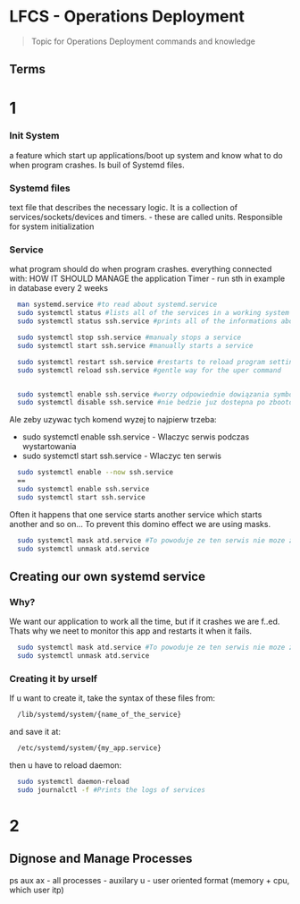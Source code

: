 # LFCS - Operations Deployment

> Topic for Operations Deployment commands and knowledge

## Terms

# 1


### Init System 
a feature which start up applications/boot up system and know what to do when program crashes. Is buil of Systemd files.
### Systemd files 
text file that describes the necessary logic. It is a collection of services/sockets/devices and timers. - these are called units. Responsible for system initialization
### Service
what program should do when program crashes. everything connected with: HOW IT SHOULD MANAGE the application
Timer - run sth in example in database every 2 weeks
```bash
  man systemd.service #to read about systemd.service
  sudo systemctl status #lists all of the services in a working system
  sudo systemctl status ssh.service #prints all of the informations about this exact service

  sudo systemctl stop ssh.service #manualy stops a service
  sudo systemctl start ssh.service #manually starts a service

  sudo systemctl restart ssh.service #restarts to reload program settings - might cause problems for the users currenttly using this service
  sudo systemctl reload ssh.service #gentle way for the uper command


  sudo systemctl enable ssh.service #worzy odpowiednie dowiązania symboliczne w systemie, które informują system, że usługa SSH powinna być uruchamiana automatycznie podczas bootowania.
  sudo systemctl disable ssh.service #nie bedzie juz dostepna po zbootowaniu
```

Ale zeby uzywac tych komend wyzej to najpierw trzeba:
- sudo systemctl enable ssh.service - Wlaczyc serwis podczas wystartowania
- sudo systemctl start ssh.service - Wlaczyc ten serwis


```bash
  sudo systemctl enable --now ssh.service
  ==
  sudo systemctl enable ssh.service
  sudo systemctl start ssh.service 
```

Often it happens that one service starts another service which starts another and so on...
To prevent this domino effect we are using masks.
```bash
  sudo systemctl mask atd.service #To powoduje ze ten serwis nie moze zostac started/enabled
  sudo systemctl unmask atd.service
```

## Creating our own systemd service

### Why?
We want our application to work all the time, but if it crashes we are f..ed. Thats why we neet to monitor this app and restarts it when it fails.

```bash
  sudo systemctl mask atd.service #To powoduje ze ten serwis nie moze zostac started/enabled
  sudo systemctl unmask atd.service
```

### Creating it by urself
If u want to create it, take the syntax of these files from:
```bash
  /lib/systemd/system/{name_of_the_service}
```
and save it at:
```bash
  /etc/systemd/system/{my_app.service}
```

then u have to reload daemon:
```bash
  sudo systemctl daemon-reload
  sudo journalctl -f #Prints the logs of services
```


# 2

## Dignose and Manage Processes

ps aux
ax - all processes - auxilary
u - user oriented format (memory + cpu, which user itp)










